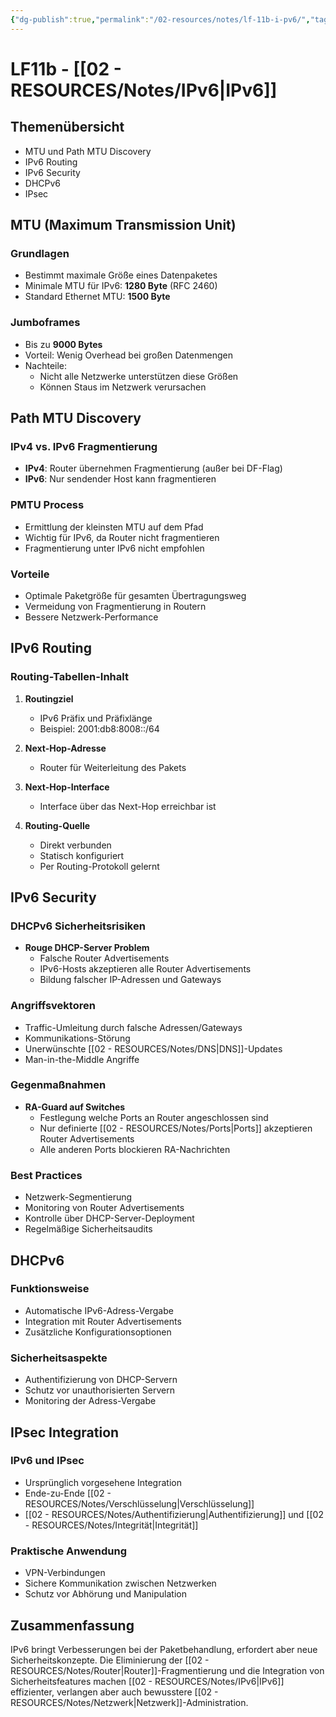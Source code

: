 ```yaml
---
{"dg-publish":true,"permalink":"/02-resources/notes/lf-11b-i-pv6/","tags":["informatik/netzwerk/ip/ipv6"],"noteIcon":"","updated":"2025-09-10T16:35:24.697+02:00"}
---
```


# LF11b - [[02 - RESOURCES/Notes/IPv6\|IPv6]]  

## Themenübersicht

- MTU und Path MTU Discovery
- IPv6 Routing
- IPv6 Security
- DHCPv6
- IPsec

## MTU (Maximum Transmission Unit)

### Grundlagen

- Bestimmt maximale Größe eines Datenpaketes
- Minimale MTU für IPv6: **1280 Byte** (RFC 2460)
- Standard Ethernet MTU: **1500 Byte**

### Jumboframes

- Bis zu **9000 Bytes**
- Vorteil: Wenig Overhead bei großen Datenmengen
- Nachteile:
    - Nicht alle Netzwerke unterstützen diese Größen
    - Können Staus im Netzwerk verursachen

## Path MTU Discovery

### IPv4 vs. IPv6 Fragmentierung

- **IPv4**: Router übernehmen Fragmentierung (außer bei DF-Flag)
- **IPv6**: Nur sendender Host kann fragmentieren

### PMTU Process

- Ermittlung der kleinsten MTU auf dem Pfad
- Wichtig für IPv6, da Router nicht fragmentieren
- Fragmentierung unter IPv6 nicht empfohlen

### Vorteile

- Optimale Paketgröße für gesamten Übertragungsweg
- Vermeidung von Fragmentierung in Routern
- Bessere Netzwerk-Performance

## IPv6 Routing

### Routing-Tabellen-Inhalt

1. **Routingziel**
    
    - IPv6 Präfix und Präfixlänge
    - Beispiel: 2001:db8:8008::/64
2. **Next-Hop-Adresse**
    
    - Router für Weiterleitung des Pakets
3. **Next-Hop-Interface**
    
    - Interface über das Next-Hop erreichbar ist
4. **Routing-Quelle**
    
    - Direkt verbunden
    - Statisch konfiguriert
    - Per Routing-Protokoll gelernt

## IPv6 Security

### DHCPv6 Sicherheitsrisiken

- **Rouge DHCP-Server Problem**
    - Falsche Router Advertisements
    - IPv6-Hosts akzeptieren alle Router Advertisements
    - Bildung falscher IP-Adressen und Gateways

### Angriffsvektoren

- Traffic-Umleitung durch falsche Adressen/Gateways
- Kommunikations-Störung
- Unerwünschte [[02 - RESOURCES/Notes/DNS\|DNS]]-Updates
- Man-in-the-Middle Angriffe

### Gegenmaßnahmen

- **RA-Guard auf Switches**
    - Festlegung welche Ports an Router angeschlossen sind
    - Nur definierte [[02 - RESOURCES/Notes/Ports\|Ports]] akzeptieren Router Advertisements
    - Alle anderen Ports blockieren RA-Nachrichten

### Best Practices

- Netzwerk-Segmentierung
- Monitoring von Router Advertisements
- Kontrolle über DHCP-Server-Deployment
- Regelmäßige Sicherheitsaudits

## DHCPv6

### Funktionsweise

- Automatische IPv6-Adress-Vergabe
- Integration mit Router Advertisements
- Zusätzliche Konfigurationsoptionen

### Sicherheitsaspekte

- Authentifizierung von DHCP-Servern
- Schutz vor unauthorisierten Servern
- Monitoring der Adress-Vergabe

## IPsec Integration

### IPv6 und IPsec

- Ursprünglich vorgesehene Integration
- Ende-zu-Ende [[02 - RESOURCES/Notes/Verschlüsselung\|Verschlüsselung]]
- [[02 - RESOURCES/Notes/Authentifizierung\|Authentifizierung]] und [[02 - RESOURCES/Notes/Integrität\|Integrität]]

### Praktische Anwendung

- VPN-Verbindungen
- Sichere Kommunikation zwischen Netzwerken
- Schutz vor Abhörung und Manipulation

## Zusammenfassung

IPv6 bringt Verbesserungen bei der Paketbehandlung, erfordert aber neue Sicherheitskonzepte. Die Eliminierung der [[02 - RESOURCES/Notes/Router\|Router]]-Fragmentierung und die Integration von Sicherheitsfeatures machen [[02 - RESOURCES/Notes/IPv6\|IPv6]] effizienter, verlangen aber auch bewusstere [[02 - RESOURCES/Notes/Netzwerk\|Netzwerk]]-Administration.